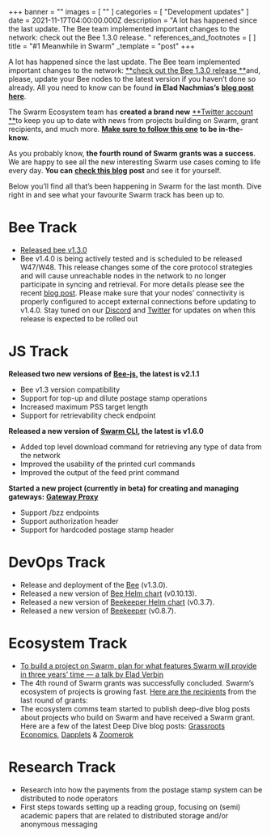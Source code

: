 +++
banner = ""
images = [ "" ]
categories = [ "Development updates" ]
date = 2021-11-17T04:00:00.000Z
description = "A lot has happened since the last update. The Bee team implemented important changes to the network: check out the Bee 1.3.0 release. "
references_and_footnotes = [ ]
title = "#1 Meanwhile in Swarm"
_template = "post"
+++

A lot has happened since the last update. The Bee team implemented important changes to the network: [**check out the Bee 1.3.0 release **](https://github.com/ethersphere/bee/releases/tag/v1.3.0)and, please, update your Bee nodes to the latest version if you haven’t done so already. All you need to know can be found **in Elad Nachmias’s** [**blog post here**](https://medium.com/ethereum-swarm/the-swarm-is-moving-on-or-dont-fall-behind-e2738fbb1d41).

The Swarm Ecosystem team has **created a brand new** [**Twitter account **](https://twitter.com/ethswarmhive)to keep you up to date with news from projects building on Swarm, grant recipients, and much more. [**Make sure to follow this one**](https://twitter.com/ethswarmhive) **to be in-the-know.**

As you probably know, **the fourth round of Swarm grants was a success**. We are happy to see all the new interesting Swarm use cases coming to life every day. **You can** [**check this blog**](https://medium.com/ethereum-swarm/the-final-countdown-announcing-the-4th-round-of-swarm-grant-recipients-5a973a82b17a) **post** and see it for yourself.

Below you’ll find all that’s been happening in Swarm for the last month. Dive right in and see what your favourite Swarm track has been up to.

# **Bee Track**

- [Released bee v1.3.0](https://github.com/ethersphere/bee/releases/tag/v1.3.0)
- Bee v1.4.0 is being actively tested and is scheduled to be released W47/W48. This release changes some of the core protocol strategies and will cause unreachable nodes in the network to no longer participate in syncing and retrieval. For more details please see the recent [blog post](https://medium.com/ethereum-swarm/the-swarm-is-moving-on-or-dont-fall-behind-e2738fbb1d41). Please make sure that your nodes’ connectivity is properly configured to accept external connections before updating to v1.4.0. Stay tuned on our [Discord](https://discord.gg/wdghaQsGq5) and [Twitter](https://twitter.com/ethswarm) for updates on when this release is expected to be rolled out

# **JS Track**

**Released two new versions of** [**Bee-js**](https://github.com/ethersphere/bee-js)**, the latest is v2.1.1**

- Bee v1.3 version compatibility
- Support for top-up and dilute postage stamp operations
- Increased maximum PSS target length
- Support for retrievability check endpoint

**Released a new version of** [**Swarm CLI**](https://github.com/ethersphere/swarm-cli)**, the latest is v1.6.0**

- Added top level download command for retrieving any type of data from the network
- Improved the usability of the printed curl commands
- Improved the output of the feed print command

**Started a new project (currently in beta) for creating and managing gateways:** [**Gateway Proxy**](https://github.com/ethersphere/gateway-proxy)

- Support /bzz endpoints
- Support authorization header
- Support for hardcoded postage stamp header

# **DevOps Track**

- Release and deployment of the [Bee](https://github.com/ethersphere/bee) (v1.3.0).
- Released a new version of [Bee Helm chart](https://github.com/ethersphere/helm/tree/master/charts/bee) (v0.10.13).
- Released a new version of [Beekeeper Helm chart](https://github.com/ethersphere/helm/tree/master/charts/beekeeper) (v0.3.7).
- Released a new version of [Beekeeper](https://github.com/ethersphere/beekeeper) (v0.8.7).

# **Ecosystem Track**

- [To build a project on Swarm, plan for what features Swarm will provide in three years’ time — a talk by Elad Verbin](https://medium.com/ethereum-swarm/to-build-a-project-on-swarm-plan-for-what-features-swarm-will-provide-in-three-years-time-a-talk-818169dfb14)
- The 4th round of Swarm grants was successfully concluded. Swarm’s ecosystem of projects is growing fast. [Here are the recipients](https://medium.com/ethereum-swarm/the-final-countdown-announcing-the-4th-round-of-swarm-grant-recipients-5a973a82b17a) from the last round of grants:
- The ecosystem comms team started to publish deep-dive blog posts about projects who build on Swarm and have received a Swarm grant. Here are a few of the latest Deep Dive blog posts: [Grassroots Economics,](https://medium.com/ethereum-swarm/creating-community-inclusion-currencies-to-reignite-economic-activity-beecd0a4c05c) [Dapplets](https://medium.com/ethereum-swarm/using-web-augmentation-to-break-the-monopoly-of-user-attention-b05ea95cc0cb) & [Zoomerok](https://medium.com/ethereum-swarm/zoomerok-b50715bc284a)

# **Research Track**

- Research into how the payments from the postage stamp system can be distributed to node operators
- First steps towards setting up a reading group, focusing on (semi) academic papers that are related to distributed storage and/or anonymous messaging
